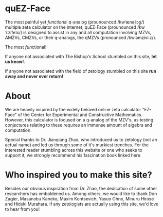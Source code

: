 # quEZ-Face 
The most painful yet *function*al q-analog (prounounced /kwˈænəˌlɔg/) multiple zeta calculator on the internet, quEZ-Face (prounounced /kwˈiːzifeɪs/) is designed to assist in any and all computation involving MZVs, AMZVs, CMZVs, or their q-analogs, the qMZVs (pronounced /kwˈəmziviːz/). 

The most *fun*ctional!

If anyone not associated with The Bishop's School stumbled on this site, **let us know!**.

If anyone not associated with the field of zetology stumbled on this site **run away and never ever return!**

# About
We are heavily inspired by the widely beloved online zeta calculator "EZ-Face" of the Center for Experimental and Constructive Mathematics. However, this calculator is focused on a q-analog of the MZV's, as testing conjectures relating to these requires an immense amount of algebra and computation.

Special thanks to Dr. Jianqiang Zhao, who introduced us to zetology (not an actual name) and led us through some of it's murkiest trenches. For the interested reader stumbling across this website or one who seeks to support it, we strongly recommend his fascination book linked here. 

# Who inspired you to make this site?
Besides our obvious inspiration from Dr. Zhao, the dedication of some other researchers has emboldened us. Among others, we would like to thank Don Zagier, Masanobu Kaneko, Maxim Kontsevich, Yasuo Ohno, Minuru Hirose and Hideki Murahara. If any zetologists are actually using this site, we'd love to hear from you!
